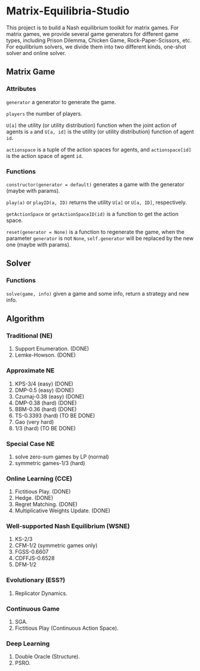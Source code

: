 # Matrix-Equilibria-Studio

This project is to build a Nash equilibrium toolkit for matrix games.
For matrix games, we provide several game generators for different game types, including Prison Dilemma, Chicken Game, Rock-Paper-Scissors, etc.
For equilibrium solvers, we divide them into two different kinds, one-shot solver and online solver.

## Matrix Game

### Attributes

`generator` a generator to generate the game.

`players` the number of players.

`U[a]` the utility (or utility distribution) function when the joint action of agents is `a` and `U[a, id]` is the utility (or utility distribution) function of agent `id`.

`actionspace` is a tuple of the action spaces for agents, and `actionspace[id]` is the action space of agent `id`.

### Functions

`constructor(generator = default)` generates a game with the generator (maybe with params).

`play(a)` or `playID(a, ID)` returns the utility `U[a]` or `U[a, ID]`, respectively.

`getActionSpace` or `getActionSpaceID(id)` is a function to get the action space.

`reset(generator = None)` is a function to regenerate the game, when the parameter `generator` is not `None`, `self.generator` will be replaced by the new one (maybe with params).

## Solver

### Functions

`solve(game, info)` given a game and some info, return a strategy and new info.

## Algorithm

### Traditional (NE)

1. Support Enumeration. (DONE)
2. Lemke-Howson. (DONE)

### Approximate NE

1. KPS-3/4 (easy) (DONE)
2. DMP-0.5 (easy) (DONE)
3. Czumaj-0.38 (easy) (DONE)
4. DMP-0.38 (hard) (DONE)
5. BBM-0.36 (hard) (DONE)
6. TS-0.3393 (hard) (TO BE DONE)
7. Gao (very hard)
8. 1/3 (hard) (TO BE DONE)

### Special Case NE

1. solve zero-sum games by LP (normal)
2. symmetric games-1/3 (hard)

### Online Learning (CCE)

1. Fictitious Play. (DONE)
2. Hedge. (DONE)
3. Regret Matching. (DONE)
4. Multiplicative Weights Update. (DONE)

### Well-supported Nash Equilibrium (WSNE)

1. KS-2/3
2. CFM-1/2 (symmetric games only)
3. FGSS-0.6607
4. CDFFJS-0.6528
5. DFM-1/2

### Evolutionary (ESS?)

1. Replicator Dynamics.

### Continuous Game

1. SGA.
2. Fictitious Play (Continuous Action Space).

### Deep Learning

1. Double Oracle (Structure).
2. PSRO.
